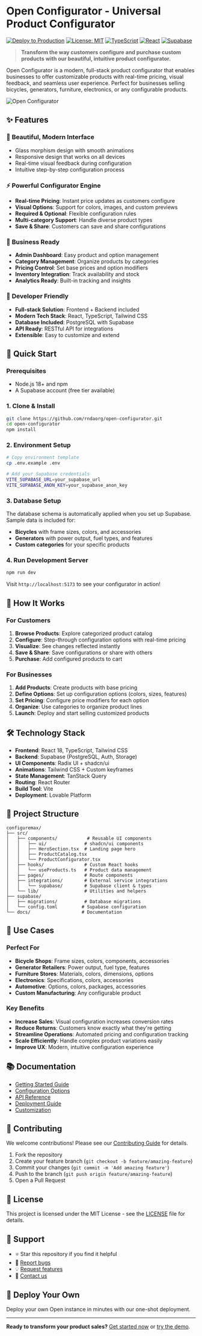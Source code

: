 # Open Configurator - Universal Product Configurator

[![Deploy to Production](https://img.shields.io/badge/deploy-production-green)](https://lovable.dev)
[![License: MIT](https://img.shields.io/badge/License-MIT-yellow.svg)](https://opensource.org/licenses/MIT)
[![TypeScript](https://img.shields.io/badge/TypeScript-007ACC?style=flat&logo=typescript&logoColor=white)](https://www.typescriptlang.org/)
[![React](https://img.shields.io/badge/React-20232A?style=flat&logo=react&logoColor=61DAFB)](https://reactjs.org/)
[![Supabase](https://img.shields.io/badge/Supabase-181818?style=flat&logo=supabase&logoColor=white)](https://supabase.com/)

> **Transform the way customers configure and purchase custom products with our beautiful, intuitive product configurator.**

Open Configurator is a modern, full-stack product configurator that enables businesses to offer customizable products with real-time pricing, visual feedback, and seamless user experience. Perfect for businesses selling bicycles, generators, furniture, electronics, or any configurable products.


![Open Configurator](<img width="1200" height="600" fit="crop" crop="center" alt="image" src="https://i.ibb.co/mFS0fHJb/image.png" />)

## ✨ Features

### 🎨 **Beautiful, Modern Interface**
- Glass morphism design with smooth animations
- Responsive design that works on all devices
- Real-time visual feedback during configuration
- Intuitive step-by-step configuration process

### ⚡ **Powerful Configurator Engine**
- **Real-time Pricing**: Instant price updates as customers configure
- **Visual Options**: Support for colors, images, and custom previews
- **Required & Optional**: Flexible configuration rules
- **Multi-category Support**: Handle diverse product types
- **Save & Share**: Customers can save and share configurations

### 🏢 **Business Ready**
- **Admin Dashboard**: Easy product and option management
- **Category Management**: Organize products by categories
- **Pricing Control**: Set base prices and option modifiers
- **Inventory Integration**: Track availability and stock
- **Analytics Ready**: Built-in tracking and insights

### 🔧 **Developer Friendly**
- **Full-stack Solution**: Frontend + Backend included
- **Modern Tech Stack**: React, TypeScript, Tailwind CSS
- **Database Included**: PostgreSQL with Supabase
- **API Ready**: RESTful API for integrations
- **Extensible**: Easy to customize and extend

## 🚀 Quick Start

### Prerequisites
- Node.js 18+ and npm
- A Supabase account (free tier available)

### 1. Clone & Install
```bash
git clone https://github.com/rndaorg/open-configurator.git
cd open-configurator
npm install
```

### 2. Environment Setup
```bash
# Copy environment template
cp .env.example .env

# Add your Supabase credentials
VITE_SUPABASE_URL=your_supabase_url
VITE_SUPABASE_ANON_KEY=your_supabase_anon_key
```

### 3. Database Setup
The database schema is automatically applied when you set up Supabase. Sample data is included for:
- **Bicycles** with frame sizes, colors, and accessories
- **Generators** with power output, fuel types, and features
- **Custom categories** for your specific products

### 4. Run Development Server
```bash
npm run dev
```
Visit `http://localhost:5173` to see your configurator in action!

## 📖 How It Works

### For Customers
1. **Browse Products**: Explore categorized product catalog
2. **Configure**: Step-through configuration options with real-time pricing
3. **Visualize**: See changes reflected instantly
4. **Save & Share**: Save configurations or share with others
5. **Purchase**: Add configured products to cart

### For Businesses
1. **Add Products**: Create products with base pricing
2. **Define Options**: Set up configuration options (colors, sizes, features)
3. **Set Pricing**: Configure price modifiers for each option
4. **Organize**: Use categories to organize product lines
5. **Launch**: Deploy and start selling customized products

## 🛠 Technology Stack

- **Frontend**: React 18, TypeScript, Tailwind CSS
- **Backend**: Supabase (PostgreSQL, Auth, Storage)
- **UI Components**: Radix UI + shadcn/ui
- **Animations**: Tailwind CSS + Custom keyframes
- **State Management**: TanStack Query
- **Routing**: React Router
- **Build Tool**: Vite
- **Deployment**: Lovable Platform

## 📁 Project Structure

```
configuremax/
├── src/
│   ├── components/           # Reusable UI components
│   │   ├── ui/              # shadcn/ui components
│   │   ├── HeroSection.tsx  # Landing page hero
│   │   ├── ProductCatalog.tsx
│   │   └── ProductConfigurator.tsx
│   ├── hooks/               # Custom React hooks
│   │   └── useProducts.ts   # Product data management
│   ├── pages/               # Route components
│   ├── integrations/        # External service integrations
│   │   └── supabase/        # Supabase client & types
│   └── lib/                 # Utilities and helpers
├── supabase/
│   ├── migrations/          # Database migrations
│   └── config.toml         # Supabase configuration
└── docs/                   # Documentation
```

## 🎯 Use Cases

### **Perfect For**
- **Bicycle Shops**: Frame sizes, colors, components, accessories
- **Generator Retailers**: Power output, fuel type, features
- **Furniture Stores**: Materials, colors, dimensions, options
- **Electronics**: Specifications, colors, accessories
- **Automotive**: Options, colors, packages, accessories
- **Custom Manufacturing**: Any configurable product

### **Key Benefits**
- **Increase Sales**: Visual configuration increases conversion rates
- **Reduce Returns**: Customers know exactly what they're getting
- **Streamline Operations**: Automated pricing and configuration tracking
- **Scale Efficiently**: Handle complex product variations easily
- **Improve UX**: Modern, intuitive configuration experience

## 📚 Documentation

- [Getting Started Guide](docs/getting-started.md)
- [Configuration Options](docs/configuration.md)
- [API Reference](docs/api.md)
- [Deployment Guide](docs/deployment.md)
- [Customization](docs/customization.md)

## 🤝 Contributing

We welcome contributions! Please see our [Contributing Guide](CONTRIBUTING.md) for details.

1. Fork the repository
2. Create your feature branch (`git checkout -b feature/amazing-feature`)
3. Commit your changes (`git commit -m 'Add amazing feature'`)
4. Push to the branch (`git push origin feature/amazing-feature`)
5. Open a Pull Request

## 📄 License

This project is licensed under the MIT License - see the [LICENSE](LICENSE) file for details.

## 🌟 Support

- ⭐ Star this repository if you find it helpful
- 🐛 [Report bugs](https://github.com/your-username/configuremax/issues)
- 💡 [Request features](https://github.com/your-username/configuremax/issues)
- 📧 [Contact us](mailto:support@configuremax.com)

## 🚀 Deploy Your Own

Deploy your own Open  instance in minutes with our one-shot deployment.

---

**Ready to transform your product sales?** [Get started now](https://lovable.dev) or [try the demo](https://configuremax-demo.lovable.app).
